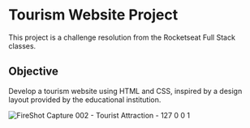 # Tourism Website Project

This project is a challenge resolution from the Rocketseat Full Stack classes.

## Objective

Develop a tourism website using HTML and CSS, inspired by a design layout provided by the educational institution.


![FireShot Capture 002 - Tourist Attraction - 127 0 0 1](https://github.com/user-attachments/assets/04f5e55d-f9d8-4895-974f-18c5b716ae3e)
